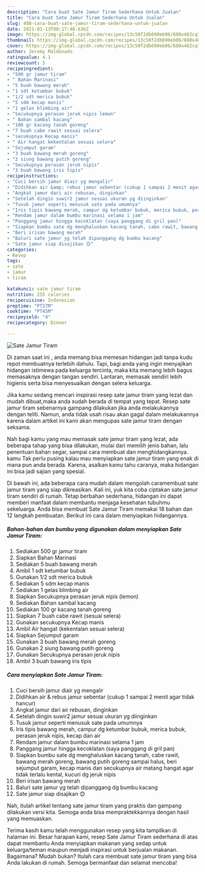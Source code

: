 ```yaml
---
description: "Cara buat Sate Jamur Tiram Sederhana Untuk Jualan"
title: "Cara buat Sate Jamur Tiram Sederhana Untuk Jualan"
slug: 488-cara-buat-sate-jamur-tiram-sederhana-untuk-jualan
date: 2021-01-13T00:17:40.636Z
image: https://img-global.cpcdn.com/recipes/13c50f2db690eb06/680x482cq70/sate-jamur-tiram-foto-resep-utama.jpg
thumbnail: https://img-global.cpcdn.com/recipes/13c50f2db690eb06/680x482cq70/sate-jamur-tiram-foto-resep-utama.jpg
cover: https://img-global.cpcdn.com/recipes/13c50f2db690eb06/680x482cq70/sate-jamur-tiram-foto-resep-utama.jpg
author: Jeremy Maldonado
ratingvalue: 4.1
reviewcount: 5
recipeingredient:
- "500 gr jamur tiram"
- " Bahan Marinasi"
- "5 buah bawang merah"
- "1 sdt ketumbar bubuk"
- "1/2 sdt merica bubuk"
- "5 sdm kecap manis"
- "1 gelas blimbing air"
- "Secukupnya perasan jeruk nipis lemon"
- " Bahan sambal kacang"
- "100 gr kacang tanah goreng"
- "7 buah cabe rawit sesuai selera"
- "secukupnya Kecap manis"
- " Air hangat kekentalan sesuai selera"
- "Sejumput garam"
- "3 buah bawang merah goreng"
- "2 siung bawang putih goreng"
- "Secukupnya perasan jeruk nipis"
- "3 buah bawang iris tipis"
recipeinstructions:
- "Cuci bersih jamur diair yg mengalir"
- "Didihkan air &amp; rebus jamur sebentar (cukup 1 sampai 2 menit agar tidak hancur)"
- "Angkat jamur dari air rebusan, dinginkan"
- "Setelah dingin suwir2 jamur sesuai ukuran yg diinginkan"
- "Tusuk jamur seperti menusuk sate pada umumnya"
- "Iris tipis bawang merah, campur dg ketumbar bubuk, merica bubuk, perasan jeruk nipis, kecap dan air"
- "Rendam jamur dalam bumbu marinasi selama 1 jam"
- "Panggang jamur hingga kecoklatan (saya panggang di gril pan)"
- "Siapkan bumbu sate dg menghaluskan kacang tanah, cabe rawit, bawang merah goreng, bawang putih goreng sampai halus, beri sejumput garam, kecap manis dan secukupnya air matang hangat agar tidak terlalu kental, kucuri dg jeruk nipis"
- "Beri irisan bawang merah"
- "Baluri sate jamur yg telah dipanggang dg bumbu kacang"
- "Sate jamur siap disajikan 😊"
categories:
- Resep
tags:
- sate
- jamur
- tiram

katakunci: sate jamur tiram 
nutrition: 255 calories
recipecuisine: Indonesian
preptime: "PT27M"
cooktime: "PT45M"
recipeyield: "4"
recipecategory: Dinner

---
```



![Sate Jamur Tiram](https://img-global.cpcdn.com/recipes/13c50f2db690eb06/680x482cq70/sate-jamur-tiram-foto-resep-utama.jpg)

Di zaman  saat ini , anda memang bisa memesan hidangan jadi tanpa kudu repot membuatnya terlebih dahulu. Tapi, bagi anda yang ingin menyajikan hidangan istimewa pada keluarga tercinta, maka kita memang lebih bagus memasaknya dengan tangan sendiri. Lantaran, memasak sendiri lebih higienis serta bisa menyesuaikan dengan selera keluarga.

Jika kamu sedang mencari inspirasi resep sate jamur tiram yang lezat dan mudah dibuat,maka anda sudah berada di tempat yang tepat. Resep sate jamur tiram  sebenarnya gampang dilakukan jika anda melakukannya dengan teliti. Namun, anda tidak usah risau akan gagal dalam melakukannya 
karena dalam artikel ini kami akan mengupas sate jamur tiram dengan seksama.  



Nah bagi kamu yang mau memasak sate jamur tiram yang lezat, ada beberapa tahap yang bisa dilakukan, mulai dari memilih jenis bahan, lalu penentuan bahan segar, sampai cara membuat dan menghidangkannya. kamu Tak perlu pusing kalau mau menyiapkan sate jamur tiram yang enak di mana pun anda berada. Karena, asalkan kamu  tahu caranya, maka hidangan ini bisa jadi sajian yang spesial.

Di bawah ini, ada beberapa cara mudah dalam mengolah caramembuat sate jamur tiram yang siap dikreasikan. Kali ini, yuk kita coba ciptakan sate jamur tiram sendiri di rumah. Tetap berbahan sederhana, hidangan ini dapat memberi manfaat dalam membantu menjaga kesehatan tubuhmu sekeluarga. Anda bisa membuat Sate Jamur Tiram memakai 18 bahan dan 12 langkah pembuatan. Berikut ini cara dalam menyiapkan hidangannya.

<!--inarticleads1-->

##### Bahan-bahan dan bumbu yang digunakan dalam menyiapkan Sate Jamur Tiram:

1. Sediakan 500 gr jamur tiram
1. Siapkan  Bahan Marinasi
1. Sediakan 5 buah bawang merah
1. Ambil 1 sdt ketumbar bubuk
1. Gunakan 1/2 sdt merica bubuk
1. Sediakan 5 sdm kecap manis
1. Sediakan 1 gelas blimbing air
1. Siapkan Secukupnya perasan jeruk nipis (lemon)
1. Sediakan  Bahan sambal kacang
1. Sediakan 100 gr kacang tanah goreng
1. Siapkan 7 buah cabe rawit (sesuai selera)
1. Gunakan secukupnya Kecap manis
1. Ambil  Air hangat (kekentalan sesuai selera)
1. Siapkan Sejumput garam
1. Gunakan 3 buah bawang merah goreng
1. Gunakan 2 siung bawang putih goreng
1. Gunakan Secukupnya perasan jeruk nipis
1. Ambil 3 buah bawang iris tipis




<!--inarticleads2-->

##### Cara menyiapkan Sate Jamur Tiram:

1. Cuci bersih jamur diair yg mengalir
1. Didihkan air &amp; rebus jamur sebentar (cukup 1 sampai 2 menit agar tidak hancur)
1. Angkat jamur dari air rebusan, dinginkan
1. Setelah dingin suwir2 jamur sesuai ukuran yg diinginkan
1. Tusuk jamur seperti menusuk sate pada umumnya
1. Iris tipis bawang merah, campur dg ketumbar bubuk, merica bubuk, perasan jeruk nipis, kecap dan air
1. Rendam jamur dalam bumbu marinasi selama 1 jam
1. Panggang jamur hingga kecoklatan (saya panggang di gril pan)
1. Siapkan bumbu sate dg menghaluskan kacang tanah, cabe rawit, bawang merah goreng, bawang putih goreng sampai halus, beri sejumput garam, kecap manis dan secukupnya air matang hangat agar tidak terlalu kental, kucuri dg jeruk nipis
1. Beri irisan bawang merah
1. Baluri sate jamur yg telah dipanggang dg bumbu kacang
1. Sate jamur siap disajikan 😊




Nah, itulah artikel tentang  sate jamur tiram  yang praktis dan gampang dilakukan versi kita. Semoga anda bisa mempraktekkannya dengan hasil yang memuaskan. 

Terima kasih kamu telah menggunakan resep yang kita tampilkan di halaman ini. Besar harapan kami, resep  Sate Jamur Tiram sederhana di atas dapat membantu Anda menyiapkan makanan yang sedap untuk keluarga/teman maupun menjadi inspirasi untuk berjualan makanan. Bagaimana? Mudah bukan? Itulah cara membuat sate jamur tiram yang bisa Anda lakukan di rumah. Semoga bermanfaat dan selamat mencoba!


